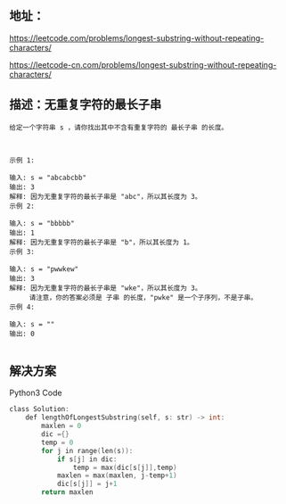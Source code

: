 ## 地址：

https://leetcode.com/problems/longest-substring-without-repeating-characters/

https://leetcode-cn.com/problems/longest-substring-without-repeating-characters/



## 描述：无重复字符的最长子串

```
给定一个字符串 s ，请你找出其中不含有重复字符的 最长子串 的长度。

 

示例 1:

输入: s = "abcabcbb"
输出: 3 
解释: 因为无重复字符的最长子串是 "abc"，所以其长度为 3。
示例 2:

输入: s = "bbbbb"
输出: 1
解释: 因为无重复字符的最长子串是 "b"，所以其长度为 1。
示例 3:

输入: s = "pwwkew"
输出: 3
解释: 因为无重复字符的最长子串是 "wke"，所以其长度为 3。
     请注意，你的答案必须是 子串 的长度，"pwke" 是一个子序列，不是子串。
示例 4:

输入: s = ""
输出: 0


```

## 解决方案

Python3 Code

```c
class Solution:
    def lengthOfLongestSubstring(self, s: str) -> int:
        maxlen = 0
        dic ={}
        temp = 0
        for j in range(len(s)):
            if s[j] in dic:
                temp = max(dic[s[j]],temp)
            maxlen = max(maxlen, j-temp+1)
            dic[s[j]] = j+1
        return maxlen
```

